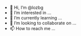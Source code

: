 - 👋 Hi, I’m @lozbg
- 👀 I’m interested in ...
- 🌱 I’m currently learning ...
- 💞️ I’m looking to collaborate on ...
- 📫 How to reach me ...

<!---
lozbg/lozbg is a ✨ special ✨ repository because its `README.md` (this file) appears on your GitHub profile.
You can click the Preview link to take a look at your changes.
--->
